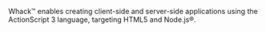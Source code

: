 Whack™ enables creating client-side and server-side applications using the ActionScript 3 language, targeting HTML5 and Node.js®.